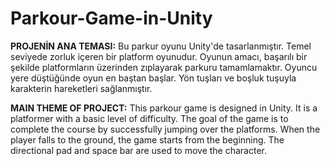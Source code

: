 # Parkour-Game-in-Unity

**PROJENİN ANA TEMASI:**
Bu parkur oyunu Unity'de tasarlanmıştır. Temel seviyede zorluk içeren bir platform oyunudur. Oyunun amacı, başarılı bir şekilde platformların üzerinden zıplayarak parkuru tamamlamaktır. Oyuncu yere düştüğünde oyun en baştan başlar. Yön tuşları ve boşluk tuşuyla karakterin hareketleri sağlanmıştır.

**MAIN THEME OF PROJECT:**
This parkour game is designed in Unity. It is a platformer with a basic level of difficulty. The goal of the game is to complete the course by successfully jumping over the platforms. When the player falls to the ground, the game starts from the beginning. The directional pad and space bar are used to move the character.



